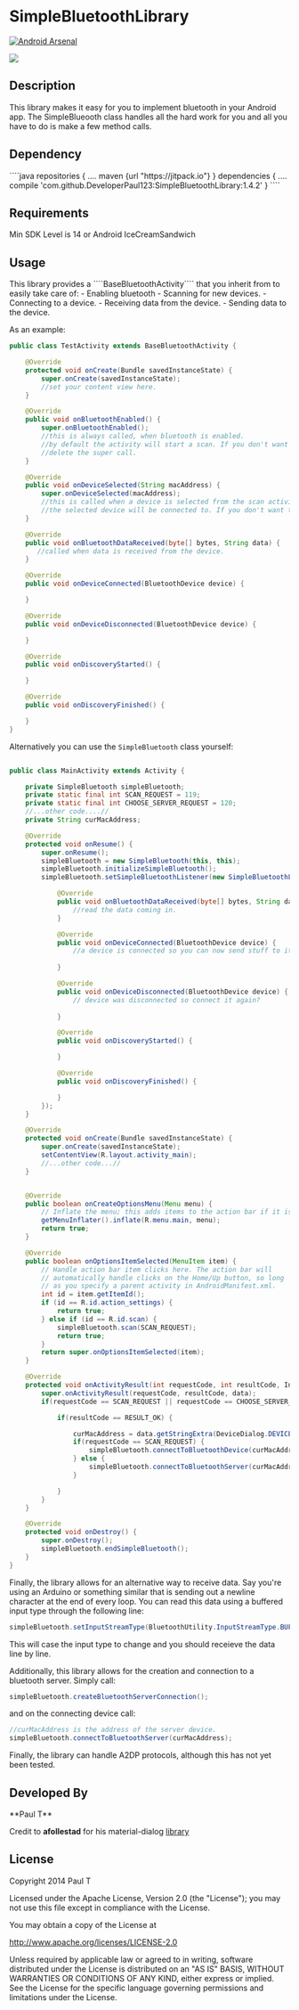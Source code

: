 SimpleBluetoothLibrary
======================
[![Android Arsenal](https://img.shields.io/badge/Android%20Arsenal-SimpleBluetoothLibrary-brightgreen.svg?style=flat)](http://android-arsenal.com/details/1/1680)

[![](https://jitpack.io/v/DeveloperPaul123/SimpleBluetoothLibrary.svg)](https://jitpack.io/#DeveloperPaul123/SimpleBluetoothLibrary)

<h2>Description</h2>

This library makes it easy for you to implement bluetooth in your Android app. The SimpleBlueooth class handles all the hard work for you and all you have to do is make a few method calls. 

<h2>Dependency</h2>
````java
repositories {
    ....
    maven {url "https://jitpack.io"}
}
dependencies {
    ....
    compile  'com.github.DeveloperPaul123:SimpleBluetoothLibrary:1.4.2'
}
  ````

<h2>Requirements</h2>
Min SDK Level is 14 or Android IceCreamSandwich

<h2>Usage</h2>
This library provides a ````BaseBluetoothActivity```` that you inherit from to easily take care of:
- Enabling bluetooth
- Scanning for new devices.
- Connecting to a device.
- Receiving data from the device.
- Sending data to the device.

As an example:
````java
public class TestActivity extends BaseBluetoothActivity {

    @Override
    protected void onCreate(Bundle savedInstanceState) {
        super.onCreate(savedInstanceState);
        //set your content view here. 
    }

    @Override
    public void onBluetoothEnabled() {
        super.onBluetoothEnabled();
        //this is always called, when bluetooth is enabled.
        //by default the activity will start a scan. If you don't want this
        //delete the super call. 
    }

    @Override
    public void onDeviceSelected(String macAddress) {
        super.onDeviceSelected(macAddress);
        //this is called when a device is selected from the scan activity. By default,
        //the selected device will be connected to. If you don't want this, delete the super call.
    }

    @Override
    public void onBluetoothDataReceived(byte[] bytes, String data) {
       //called when data is received from the device. 
    }

    @Override
    public void onDeviceConnected(BluetoothDevice device) {

    }

    @Override
    public void onDeviceDisconnected(BluetoothDevice device) {

    }

    @Override
    public void onDiscoveryStarted() {

    }

    @Override
    public void onDiscoveryFinished() {

    }
}
````

Alternatively you can use the ````SimpleBluetooth```` class yourself:

````java

public class MainActivity extends Activity {

    private SimpleBluetooth simpleBluetooth;
    private static final int SCAN_REQUEST = 119;
    private static final int CHOOSE_SERVER_REQUEST = 120;
    //...other code....//
    private String curMacAddress;

    @Override
    protected void onResume() {
        super.onResume();
        simpleBluetooth = new SimpleBluetooth(this, this);
        simpleBluetooth.initializeSimpleBluetooth();
        simpleBluetooth.setSimpleBluetoothListener(new SimpleBluetoothListener() {

            @Override
            public void onBluetoothDataReceived(byte[] bytes, String data) {
                //read the data coming in.
            }

            @Override
            public void onDeviceConnected(BluetoothDevice device) {
                //a device is connected so you can now send stuff to it
                
            }

            @Override
            public void onDeviceDisconnected(BluetoothDevice device) {
                // device was disconnected so connect it again?
               
            }

            @Override
            public void onDiscoveryStarted() {

            }

            @Override
            public void onDiscoveryFinished() {

            }
        });
    }

    @Override
    protected void onCreate(Bundle savedInstanceState) {
        super.onCreate(savedInstanceState);
        setContentView(R.layout.activity_main);
        //...other code...//
    }


    @Override
    public boolean onCreateOptionsMenu(Menu menu) {
        // Inflate the menu; this adds items to the action bar if it is present.
        getMenuInflater().inflate(R.menu.main, menu);
        return true;
    }

    @Override
    public boolean onOptionsItemSelected(MenuItem item) {
        // Handle action bar item clicks here. The action bar will
        // automatically handle clicks on the Home/Up button, so long
        // as you specify a parent activity in AndroidManifest.xml.
        int id = item.getItemId();
        if (id == R.id.action_settings) {
            return true;
        } else if (id == R.id.scan) {
            simpleBluetooth.scan(SCAN_REQUEST);
            return true;
        }
        return super.onOptionsItemSelected(item);
    }

    @Override
    protected void onActivityResult(int requestCode, int resultCode, Intent data) {
        super.onActivityResult(requestCode, resultCode, data);
        if(requestCode == SCAN_REQUEST || requestCode == CHOOSE_SERVER_REQUEST) {

            if(resultCode == RESULT_OK) {

                curMacAddress = data.getStringExtra(DeviceDialog.DEVICE_DIALOG_DEVICE_ADDRESS_EXTRA);
                if(requestCode == SCAN_REQUEST) {
                    simpleBluetooth.connectToBluetoothDevice(curMacAddress);
                } else {
                    simpleBluetooth.connectToBluetoothServer(curMacAddress);
                }

            }
        }
    }

    @Override
    protected void onDestroy() {
        super.onDestroy();
        simpleBluetooth.endSimpleBluetooth();
    }
}
````

Finally, the library allows for an alternative way to receive data. Say you're using an Arduino or something similar that is sending out a newline character at the end of every loop. You can read this data using a buffered input type through the following line:

````java
simpleBluetooth.setInputStreamType(BluetoothUtility.InputStreamType.BUFFERED);
````

This will case the input type to change and you should receieve the data line by line. 

Additionally, this library allows for the creation and connection to a bluetooth server. Simply call:
````java
simpleBluetooth.createBluetoothServerConnection();
````
and on the connecting device call:
````java
//curMacAddress is the address of the server device.
simpleBluetooth.connectToBluetoothServer(curMacAddress);
````
Finally, the library can handle A2DP protocols, although this has not yet been tested. 

<h2>Developed By</h2>
**Paul T**

Credit to **afollestad** for his material-dialog [library](https://github.com/afollestad/material-dialogs)

<h2>License</h2>

Copyright 2014 Paul T

Licensed under the Apache License, Version 2.0 (the "License"); you may not use this file except in compliance with the License.

You may obtain a copy of the License at

http://www.apache.org/licenses/LICENSE-2.0

Unless required by applicable law or agreed to in writing, software distributed under the License is distributed on an "AS IS" BASIS, WITHOUT WARRANTIES OR CONDITIONS OF ANY KIND, either express or implied. See the License for the specific language governing permissions and limitations under the License.



